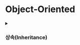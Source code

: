 # Object-Oriented
<details>
<summary>
<h3>상속(Inheritance)</h3>
</summary>

<details>
<summary>
<strong>급여관리 시스템 1</strong>
</summary>

<pre><code class="language-cpp">
#pragma once
class PermanentWorker
{
private:
	char name[100];
	int salary;
public:
	PermanentWorker(char* name, int money);	// Constructor
	int getPAY()const;						// Access Function
	void showSALARYinfo()const;				// Display Function
};//PermanentWorker.h
</code></pre><!--PermanentWorker.h-->
this->name 정적 할당으로 선언되어있다.

<pre><code class="language-cpp">
#pragma once
#include"PermanentWorker.h"
class EmployeeHandler						//Control(=handler) Class
{
private:
	PermanentWorker* empList[50];			//PermanentWorker Object로 PermanentWorker에 접근
	int empNUM;								//empList에 배열 순서를 저장하기 위한 변수
public:
	EmployeeHandler();						//Constructor
	void addEMPLOYEE(PermanentWorker* emp);	//직원 등록을 위한 클래스
	void showALLSALARYinfo()const;			//직원 급여정보를 보기위한 클래스
	void showTOTALSALARY()const;			//지불할 직원 급여 총합을 보기위한 클래스
	~EmployeeHandler();						//동적 할당으로 생성된 empList를 제거하기 위한 Destructor
};//EmployeeHandler.h
</code></pre><!--EmployeeHandler.h-->


<pre><code class="language-cpp">
#define _CRT_SECURE_NO_WARNINGS
#include "PermanentWorker.h"
#include <cstring>
#include <iostream>
#include "EmployeeHandler.h"
using namespace std;

PermanentWorker::PermanentWorker(char* name, int money)
	:salary(money) {strcpy(this->name, name);}			

int PermanentWorker::getPAY()const { return salary; }

void PermanentWorker::showSALARYinfo()const
{
	cout << "name: " << name << endl;
	cout << "salary: " << salary<< endl;
}//PermanentWorker.cpp
</code></pre>


<pre><code class="language-cpp">
#include "EmployeeHandler.h"
#include <iostream>
using namespace std;
EmployeeHandler::EmployeeHandler():empNUM(0){}

void EmployeeHandler::addEMPLOYEE(PermanentWorker* emp)
{
	empList[empNUM++] = emp;
}

void EmployeeHandler::showALLSALARYinfo()const
{
	for (int i = 0; i < empNUM; i++)
		empList[i]->showSALARYinfo();
}
void EmployeeHandler::showTOTALSALARY()const
{
	int sum = 0;
	for (int i = 0; i < empNUM; i++)
		sum += empList[i]->getPAY();
	cout << "sum: " << sum << endl;
}
EmployeeHandler::~EmployeeHandler()
{
	for (int i = 0; i < empNUM; i++)
		delete empList[i];
}//EmployeeHandler.cpp
</code></pre>


<pre><code class="language-cpp">
#include"EmployeeHandler.h"
#include"PermanentWorker.h"

int main(void)
{
	/*직원관리 목적으로 설계된 컨트롤 클래스의 객체 생성*/
	EmployeeHandler handler;

	/*직원 등록*/
	handler.addEMPLOYEE(new PermanentWorker("KIM", 1000));
	handler.addEMPLOYEE(new PermanentWorker("Lee", 1500));
	handler.addEMPLOYEE(new PermanentWorker("Jun", 2000));

	/*이번달 급여 정보*/
	handler.showALLSALARYinfo();

	/*이번달 지불해야할 급여의 총합*/
	handler.showTOTALSALARY();

	return 0;
}
</code></pre>
>위 프로그램은 프로그램의 유연성이나 확장성의 확보가 쉽지 않다.<br>
>영업직 클래스와 임시직 클래스를 추가하고, 영업직 객체와 임시직 객체의 저장을 위한 배열을 추가하고 각각 배열에 저장된 객체의 수를 별도로 세어보고, 정수형 변수도 멤버로 추가하는 등, 많은 것들을 바꿔줘야 한다. 또 addEMPLOYEE함수는 영업직용과 임시직 객체용을 각각 추가하고, 급여정보를 출력하는 나머지 두 멤버함수는 총 3개의 배열을 대상으로 연산을 진행하고, 반복문이 추가로 각각 두 개씩 더 삽입해야 한다. 결과적으로 확장하려면 다시 만들어야해서 위 코드는 확장성에 있어 좋지 못하다.
------------

>요구조건에 맞게 급여관리 시스템 2로 변경해보자.<br>>직원 고용형태가 '정규직(PermanentWorker)'하나였지만 영업직(Sales), 임시직(Temporary)등 등장했다.영업직(Sales)는 기본급여+인센티브를, 임시직(Temporary)에는 시간당 급여 x 일한 시간의 급여 계산방식이 적용이 된다.

</details>

<details>
<summary>
<strong>급여관리 시스템 2</strong>
</summary>
[상속구조]<br>
>근로자(Employee) <- 정규직(PermanentWorker) <- 영업직(SalesWorker)<br>
>근로자(Employee) <- 임시직(TemporaryWorker)<br>

<table border="1">
<tr>
<th>고용형태</th><th>임금방식</th>
</tr>
<tr>
<th>근로자(Employee)</th><th>Base Class</th>
</tr>
<tr>
<th>정규직(PermanentWorker)</th><th>기본급여</th>
</tr>
<tr>
<th>임시직(TemporaryWorker)</th><th>시간급여x일한시간</th>
</tr>
<tr>
<th>영업직(Sales)</th><th>기본급여x인센티브</th>
</tr>
</table><!--테이블-->


<pre><code class="language-cpp">
#pragma once
class EMPLOYEE
{
private:
	char name[100];
public:
	EMPLOYEE(char* name);
	void showNAME()const;
};//EMPLOYEE.h
</code></pre>

<pre><code class="language-cpp">
#pragma once
#include "Employee.h"
class PermanentWorker:public Employee
{
private:
	int salary;
public:
	PermanentWorker(char* name, int money);
	int getPAY()const;
	void showSALARYinfo()const;
}; //PermanentWorker.h
</code></pre>


<pre><code class="language-cpp">
#pragma once
#include"PermanentWorker.h"
class SalesWorker:public PermanentWorker
{
private:
	int salesResult;
	double bonusRatio;
public:
	SalesWorker(char* name, int money, double ratio);
	void AddSalesResult(int value);
	int getPAY()const;
	void showSALARYinfo()const;
};//SalesWorker.h
</code></pre>


<pre><code class="language-cpp">
#pragma once
#include "Employee.h"
class TemporaryWorker:public Employee
{
private:
	int worktime;
	int payperhour;
public:
	TemporaryWorker(char*name,int pay);
	void AddWorkTime(int time);
	int getPAY()const;
	void showSALARYinfo()const;
};//TemporaryWorker.h
</code></pre>


<pre><code class="language-cpp">
#pragma once
#include"Employee.h"
class EmployeeHandler				//Control Class
{
private:
	Employee* empLIST[50];
	int empNUM;
public:
	EmployeeHandler();
	void AddEmployee(Employee* emp);
	void ShowAllSalaryiInfo()const;
	void ShowTotalSalary()const;
	~EmployeeHandler();
};//EmployeeHandler.h
</code></pre>


<pre><code class="language-cpp">
#define _CRT_SECURE_NO_WARNINGS
#include "Employee.h"
#include<cstring>
#include <iostream>
using namespace std;

Employee::Employee(char* name)
{
	strcpy(this->name, name);
}
void Employee::showNAME()const
{
	cout <<"이름: "<<name << endl;
}//Employee.cpp
</code></pre>


<pre><code class="language-cpp">
#include "PermanentWorker.h"
#include<cstring>
#include <iostream>
using namespace std;

PermanentWorker::PermanentWorker(char* name, int money)
	:Employee(name),salary(money)
{}
int PermanentWorker::getPAY()const
{
	return salary;
}
void PermanentWorker::showSALARYinfo()const
{
	showNAME();
	cout << "SALARY: " << getPAY() << endl<<endl;
}//PermanentWorker.cpp
</code></pre>


<pre><code class="language-cpp">
#include "SalesWorker.h"
#include<iostream>
using namespace std;

SalesWorker::SalesWorker(char* name, int money, double ratio)
	:PermanentWorker(name, money), salesResult(0), bonusRatio(ratio)
{}
void SalesWorker::AddSalesResult(int value)
{
	salesResult += value;
}
int SalesWorker::getPAY()const
{
	return PermanentWorker::getPAY() 
		+ (int)(salesResult * bonusRatio);
}
void SalesWorker::showSALARYinfo()const
{
	showNAME();
	cout <<"salary: "<<getPAY() << endl << endl;
}//SalesWorker.cpp
</code></pre>


<pre><code class="language-cpp">
#include "TemporaryWorker.h"
#include<iostream>
using namespace std;

TemporaryWorker::TemporaryWorker(char* name, int pay)
	:Employee(name),worktime(0), payperhour(pay)
{}
void TemporaryWorker::AddWorkTime(int time)
{
	worktime += time;
}
int TemporaryWorker::getPAY()const
{
	return worktime * payperhour;
}
void TemporaryWorker::showSALARYinfo()const
{
	showNAME();
	cout << "salary: " << getPAY() << endl << endl;
}//TemporaryWorker.cpp
</code></pre>


<pre><code class="language-cpp">
#include "EmployeeHandler.h"
#include<cstring>
#include <iostream>
using namespace std;
EmployeeHandler::EmployeeHandler():empNUM(0)
{}
void EmployeeHandler::AddEmployee(Employee* emp)
{
	empLIST[empNUM++] = emp;
}
void EmployeeHandler::ShowAllSalaryiInfo()const
{
	//for (int i = 0; i < empNUM; i++)
	//	empLIST[i]->showSALARYinfo();
}
void EmployeeHandler::ShowTotalSalary()const
{
	int sum = 0;
	//for (int i = 0; i < empNUM; i++)
	//	sum+=empLIST[i]->getPAY();
	cout << "salary sum: " << sum << endl;
}
EmployeeHandler::~EmployeeHandler()
{
	for (int i = 0; i < empNUM; i++)
		delete empLIST[i];
}//EmployeeHandler.cpp
</code></pre>


<pre><code class="language-cpp">
#include"Employee.h"
#include"EmployeeHandler.h"
#include"PermanentWorker.h"

int main(void)
{
	//직원 관리를 목적으로 설계된 컨트롤 클래스의 객체 생성
	EmployeeHandler handler;

	//직원 등록
	handler.AddEmployee(new PermanentWorker("Kim", 1000));
	handler.AddEmployee(new PermanentWorker("Lim", 3000));
	handler.AddEmployee(new PermanentWorker("Jun", 2500));
	
	//이 달에 지불할 급여의 정보
	handler.ShowAllSalaryiInfo();
	
	//이 달에 지불 할 급여의 총합
	handler.ShowTotalSalary();

	return 0;
}
</code></pre>

</details><!--급여관리시스템2 끝-->



</details><!--끝 -->

